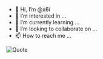 - 👋 Hi, I’m @x6i
- 👀 I’m interested in ...
- 🌱 I’m currently learning ...
- 💞️ I’m looking to collaborate on ...
- 📫 How to reach me ...

<!---
x6i/x6i is a ✨ special ✨ repository because its `README.md` (this file) appears on your GitHub profile.
You can click the Preview link to take a look at your changes.
--->
![Quote](https://github-readme-quotes.herokuapp.com/quote?theme=dark&animation=grow_out_in)
